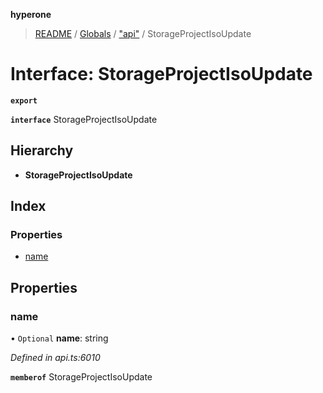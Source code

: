 **hyperone**

> [README](../README.md) / [Globals](../globals.md) / ["api"](../modules/_api_.md) / StorageProjectIsoUpdate

# Interface: StorageProjectIsoUpdate

**`export`** 

**`interface`** StorageProjectIsoUpdate

## Hierarchy

* **StorageProjectIsoUpdate**

## Index

### Properties

* [name](_api_.storageprojectisoupdate.md#name)

## Properties

### name

• `Optional` **name**: string

*Defined in api.ts:6010*

**`memberof`** StorageProjectIsoUpdate
